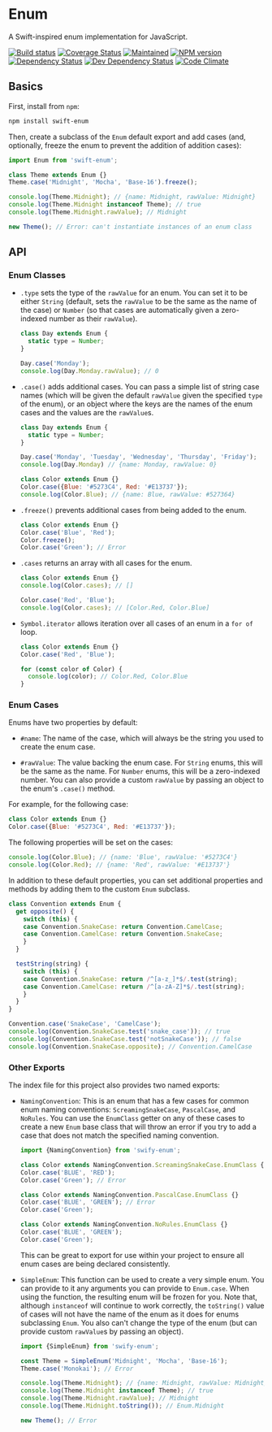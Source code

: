 # Enum

A Swift-inspired enum implementation for JavaScript.

[![Build status][travis-image]][travis-url] [![Coverage Status][coveralls-image]][coveralls-url] [![Maintained][maintained-image]][maintained-url] [![NPM version][npm-image]][npm-url] [![Dependency Status][dependency-image]][dependency-url] [![Dev Dependency Status][devDependency-image]][devDependency-url] [![Code Climate][climate-image]][climate-url]

## Basics

First, install from `npm`:

```bash
npm install swift-enum
```

Then, create a subclass of the `Enum` default export and add cases (and, optionally, freeze the enum to prevent the addition of addition cases):

```js
import Enum from 'swift-enum';

class Theme extends Enum {}
Theme.case('Midnight', 'Mocha', 'Base-16').freeze();

console.log(Theme.Midnight); // {name: Midnight, rawValue: Midnight}
console.log(Theme.Midnight instanceof Theme); // true
console.log(Theme.Midnight.rawValue); // Midnight

new Theme(); // Error: can't instantiate instances of an enum class
```


## API

### Enum Classes

- `.type` sets the type of the `rawValue` for an enum. You can set it to be either `String` (default, sets the `rawValue` to be the same as the name of the case) or `Number` (so that cases are automatically given a zero-indexed number as their `rawValue`).

  ```js
  class Day extends Enum {
    static type = Number;
  }

  Day.case('Monday');
  console.log(Day.Monday.rawValue); // 0
  ```

- `.case()` adds additional cases. You can pass a simple list of string case names (which will be given the default `rawValue` given the specified `type` of the enum), or an object where the keys are the names of the enum cases and the values are the `rawValue`s.

  ```js
  class Day extends Enum {
    static type = Number;
  }

  Day.case('Monday', 'Tuesday', 'Wednesday', 'Thursday', 'Friday');
  console.log(Day.Monday) // {name: Monday, rawValue: 0}

  class Color extends Enum {}
  Color.case({Blue: '#5273C4', Red: '#E13737'});
  console.log(Color.Blue); // {name: Blue, rawValue: #527364}
  ```

- `.freeze()` prevents additional cases from being added to the enum.

  ```js
  class Color extends Enum {}
  Color.case('Blue', 'Red');
  Color.freeze();
  Color.case('Green'); // Error
  ```

- `.cases` returns an array with all cases for the enum.

  ```js
  class Color extends Enum {}
  console.log(Color.cases); // []

  Color.case('Red', 'Blue');
  console.log(Color.cases); // [Color.Red, Color.Blue]
  ```

- `Symbol.iterator` allows iteration over all cases of an enum in a `for of` loop.

  ```js
  class Color extends Enum {}
  Color.case('Red', 'Blue');

  for (const color of Color) {
    console.log(color); // Color.Red, Color.Blue
  }
  ```

### Enum Cases

Enums have two properties by default:

- `#name`: The name of the case, which will always be the string you used to create the enum case.

- `#rawValue`: The value backing the enum case. For `String` enums, this will be the same as the name. For `Number` enums, this will be a zero-indexed number. You can also provide a custom `rawValue` by passing an object to the enum's `.case()` method.

For example, for the following case:

```js
class Color extends Enum {}
Color.case({Blue: '#5273C4', Red: '#E13737'});
```

The following properties will be set on the cases:

```js
console.log(Color.Blue); // {name: 'Blue', rawValue: '#5273C4'}
console.log(Color.Red); // {name: 'Red', rawValue: '#E13737'}
```

In addition to these default properties, you can set additional properties and methods by adding them to the custom `Enum` subclass.

```js
class Convention extends Enum {
  get opposite() {
    switch (this) {
    case Convention.SnakeCase: return Convention.CamelCase;
    case Convention.CamelCase: return Convention.SnakeCase;
    }
  }

  testString(string) {
    switch (this) {
    case Convention.SnakeCase: return /^[a-z_]*$/.test(string);
    case Convention.CamelCase: return /^[a-zA-Z]*$/.test(string);
    }
  }
}

Convention.case('SnakeCase', 'CamelCase');
console.log(Convention.SnakeCase.test('snake_case')); // true
console.log(Convention.SnakeCase.test('notSnakeCase')); // false
console.log(Convention.SnakeCase.opposite); // Convention.CamelCase
```

### Other Exports

The index file for this project also provides two named exports:

- `NamingConvention`: This is an enum that has a few cases for common enum naming conventions: `ScreamingSnakeCase`, `PascalCase`, and `NoRules`. You can use the `EnumClass` getter on any of these cases to create a new `Enum` base class that will throw an error if you try to add a case that does not match the specified naming convention.

  ```js
  import {NamingConvention} from 'swify-enum';

  class Color extends NamingConvention.ScreamingSnakeCase.EnumClass {}
  Color.case('BLUE', 'RED');
  Color.case('Green'); // Error

  class Color extends NamingConvention.PascalCase.EnumClass {}
  Color.case('BLUE', 'GREEN'); // Error
  Color.case('Green');

  class Color extends NamingConvention.NoRules.EnumClass {}
  Color.case('BLUE', 'GREEN');
  Color.case('Green');
  ```

  This can be great to export for use within your project to ensure all enum cases are being declared consistently.

- `SimpleEnum`: This function can be used to create a very simple enum. You can provide to it any arguments you can provide to `Enum.case`. When using the function, the resulting enum will be frozen for you. Note that, although `instanceof` will continue to work correctly, the `toString()` value of cases will not have the name of the enum as it does for enums subclassing `Enum`. You also can't change the type of the enum (but can provide custom `rawValue`s by passing an object).

  ```js
  import {SimpleEnum} from 'swify-enum';

  const Theme = SimpleEnum('Midnight', 'Mocha', 'Base-16');
  Theme.case('Monokai'); // Error

  console.log(Theme.Midnight); // {name: Midnight, rawValue: Midnight}
  console.log(Theme.Midnight instanceof Theme); // true
  console.log(Theme.Midnight.rawValue); // Midnight
  console.log(Theme.Midnight.toString()); // Enum.Midnight

  new Theme(); // Error
  ```


[travis-url]: https://travis-ci.org/lemonmade/swift-enum
[travis-image]: https://travis-ci.org/lemonmade/swift-enum.svg?branch=master

[coveralls-url]: https://coveralls.io/github/lemonmade/swift-enum?branch=master
[coveralls-image]: https://coveralls.io/repos/lemonmade/swift-enum/badge.svg?branch=master&service=github

[dependency-url]: https://david-dm.org/lemonmade/swift-enum
[dependency-image]: https://david-dm.org/lemonmade/swift-enum.svg

[devDependency-url]: https://david-dm.org/lemonmade/swift-enum
[devDependency-image]: https://david-dm.org/lemonmade/swift-enum.svg

[npm-url]: https://npmjs.org/package/swift-enum
[npm-image]: http://img.shields.io/npm/v/swift-enum.svg?style=flat-square

[climate-url]: https://codeclimate.com/github/lemonmade/swift-enum
[climate-image]: http://img.shields.io/codeclimate/github/lemonmade/swift-enum.svg?style=flat-square

[maintained-url]: https://github.com/lemonmade/swift-enum/pulse
[maintained-image]: http://img.shields.io/badge/status-maintained-brightgreen.svg?style=flat-square
